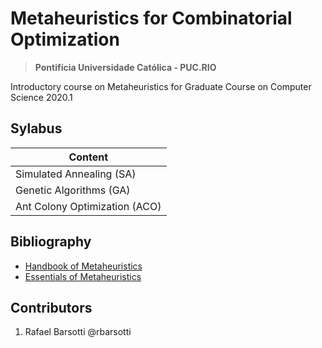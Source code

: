 # Metaheuristics for Combinatorial Optimization
> **Pontifícia Universidade Católica - PUC.RIO**

Introductory course on Metaheuristics for Graduate Course on Computer Science 2020.1

## Sylabus

| Content    |
| ---------- | 
| Simulated Annealing (SA) | 
| Genetic Algorithms (GA) |
| Ant Colony Optimization (ACO) | 

## Bibliography

- [Handbook of Metaheuristics](https://link.springer.com/book/10.1007/978-1-4419-1665-5)
- [Essentials of Metaheuristics](https://cs.gmu.edu/~sean/book/metaheuristics/)

## Contributors
1. Rafael Barsotti  @rbarsotti